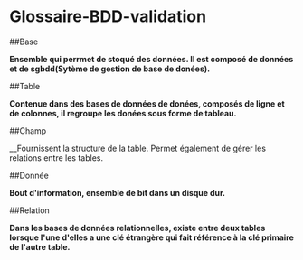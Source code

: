 # Glossaire-BDD-validation

##Base

__Ensemble qui perrmet de stoqué des données. Il est composé de données et de sgbdd(Sytème de gestion de base de donées).__

##Table 

__Contenue dans des bases de données de donées, composés de ligne et de colonnes, il regroupe les donées sous forme de tableau.__

##Champ

__Fournissent la structure de la table. Permet également de gérer les relations entre les tables.

##Donnée

__Bout d'information, ensemble de bit dans un disque dur.__

##Relation 

__Dans les bases de données relationnelles, existe entre deux tables lorsque l'une d'elles a une clé étrangère qui fait référence à la clé primaire de l'autre table.__
